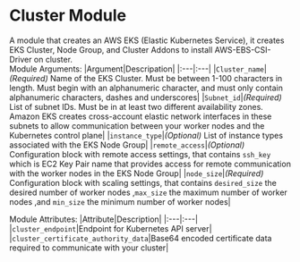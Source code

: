 # Cluster Module
A module that creates an AWS EKS (Elastic Kubernetes Service), it creates EKS Cluster, Node Group, and Cluster Addons to install AWS-EBS-CSI-Driver on cluster. \
Module Arguments:
|Argument|Descripation|
|:---|:---|
|`Cluster_name`|*(Required)* Name of the EKS Cluster. Must be between 1-100 characters in length. Must begin with an alphanumeric character, and must only contain alphanumeric characters, dashes and underscores|
|`Subnet_id`|*(Required)* List of subnet IDs. Must be in at least two different availability zones. Amazon EKS creates cross-account elastic network interfaces in these subnets to allow communication between your worker nodes and the Kubernetes control plane|
|`instance_type`|*(Optional)* List of instance types associated with the EKS Node Group|
|`remote_access`|*(Optional)* Configuration block with remote access settings, that contains `ssh_key` which is EC2 Key Pair name that provides access for remote communication with the worker nodes in the EKS Node Group|
|`node_size`|*(Required)* Configuration block with scaling settings, that contains `desired_size` the desired number of worker nodes ,`max_size` the maximum number of worker nodes ,and `min_size` the minimum number of worker nodes|

Module Attributes:
|Attribute|Description|
|:---|:---|
|`cluster_endpoint`|Endpoint for Kubernetes API server|
|`cluster_certificate_authority_data`|Base64 encoded certificate data required to communicate with your cluster|
